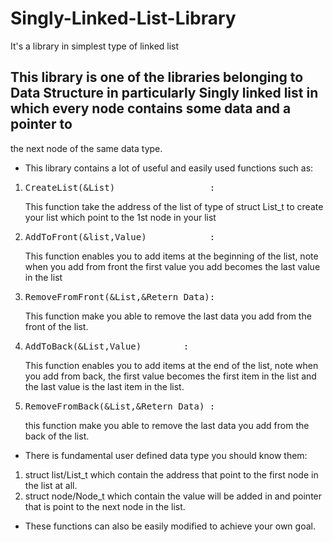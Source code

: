 # Singly-Linked-List-Library
It's a library in simplest type of linked list
## This library is one of the libraries belonging to Data Structure in particularly Singly linked list in which every node contains some data and a pointer to 
the next node of the same data type.
- This library contains a lot of useful and easily used functions such as:
1. <pre>CreateList(&List)                  :</pre> This function take the address of the list of type of struct List_t to create your list which point to the 1st node in your list
2. <pre>AddToFront(&list,Value)            :</pre> This function enables you to add items at the beginning of the list, note when you add from front the first value you add becomes the last value in the list
3. <pre>RemoveFromFront(&List,&Retern Data):</pre> This function make you able to remove the last data you add from the front of the list.
4. <pre>AddToBack(&List,Value)        :</pre> This function enables you to add items at the end of the list, note when you add from back, the first value becomes the first item in the list and the last value is the last item in the list.
5. <pre>RemoveFromBack(&List,&Retern Data) :</pre>  this function make you able to remove the last data you add from the back of the list.
- There is fundamental user defined data type you should know them:
1. struct list/List_t which contain the address that point to the first node in the list at all.
2. struct node/Node_t which contain the value will be added in and pointer that is point to the next node in the list.
- These functions can also be easily modified to achieve your own goal.
